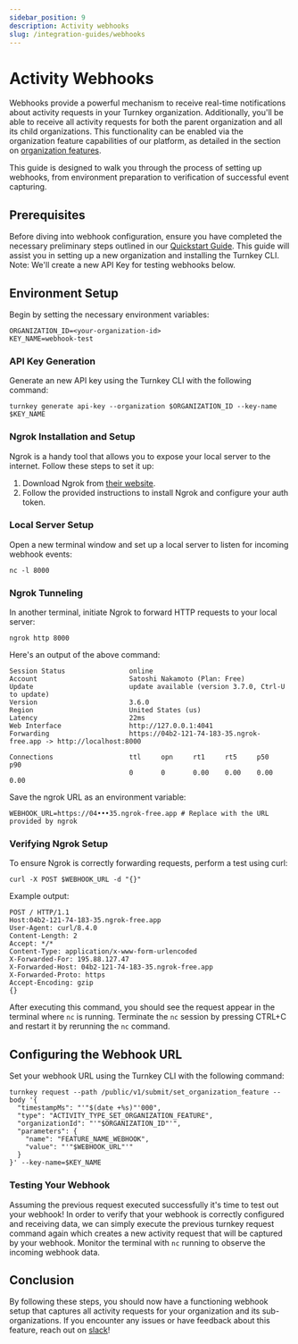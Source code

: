 ```yaml
---
sidebar_position: 9
description: Activity webhooks
slug: /integration-guides/webhooks
---
```


# Activity Webhooks

Webhooks provide a powerful mechanism to receive real-time notifications about activity requests in your Turnkey organization. Additionally, you'll be able to receive all activity requests for both the parent organization and all its child organizations. This functionality can be enabled via the organization feature capabilities of our platform, as detailed in the section on [organization features](/concepts/organizations#features).

This guide is designed to walk you through the process of setting up webhooks, from environment preparation to verification of successful event capturing.

## Prerequisites

Before diving into webhook configuration, ensure you have completed the necessary preliminary steps outlined in our [Quickstart Guide](quickstart#create-your-turnkey-organization). This guide will assist you in setting up a new organization and installing the Turnkey CLI. Note: We'll create a new API Key for testing webhooks below.

## Environment Setup

Begin by setting the necessary environment variables:

```shell
ORGANIZATION_ID=<your-organization-id>
KEY_NAME=webhook-test
```

### API Key Generation

Generate an new API key using the Turnkey CLI with the following command:

```shell
turnkey generate api-key --organization $ORGANIZATION_ID --key-name $KEY_NAME
```

### Ngrok Installation and Setup

Ngrok is a handy tool that allows you to expose your local server to the internet. Follow these steps to set it up:

1. Download Ngrok from [their website](https://ngrok.com/download).
2. Follow the provided instructions to install Ngrok and configure your auth token.

### Local Server Setup

Open a new terminal window and set up a local server to listen for incoming webhook events:

```shell
nc -l 8000
```

### Ngrok Tunneling

In another terminal, initiate Ngrok to forward HTTP requests to your local server:

```shell
ngrok http 8000
```

Here's an output of the above command:

```
Session Status                online
Account                       Satoshi Nakamoto (Plan: Free)
Update                        update available (version 3.7.0, Ctrl-U to update)
Version                       3.6.0
Region                        United States (us)
Latency                       22ms
Web Interface                 http://127.0.0.1:4041
Forwarding                    https://04b2-121-74-183-35.ngrok-free.app -> http://localhost:8000

Connections                   ttl     opn     rt1     rt5     p50     p90
                              0       0       0.00    0.00    0.00    0.00
```

Save the ngrok URL as an environment variable:

```shell
WEBHOOK_URL=https://04•••35.ngrok-free.app # Replace with the URL provided by ngrok
```

### Verifying Ngrok Setup

To ensure Ngrok is correctly forwarding requests, perform a test using curl:

```shell
curl -X POST $WEBHOOK_URL -d "{}"
```

Example output:

```shell
POST / HTTP/1.1
Host:04b2-121-74-183-35.ngrok-free.app
User-Agent: curl/8.4.0
Content-Length: 2
Accept: */*
Content-Type: application/x-www-form-urlencoded
X-Forwarded-For: 195.88.127.47
X-Forwarded-Host: 04b2-121-74-183-35.ngrok-free.app
X-Forwarded-Proto: https
Accept-Encoding: gzip
{}
```

After executing this command, you should see the request appear in the terminal where `nc` is running.
Terminate the `nc` session by pressing CTRL+C and restart it by rerunning the `nc` command.

## Configuring the Webhook URL

Set your webhook URL using the Turnkey CLI with the following command:

```shell
turnkey request --path /public/v1/submit/set_organization_feature --body '{
  "timestampMs": "'"$(date +%s)"'000",
  "type": "ACTIVITY_TYPE_SET_ORGANIZATION_FEATURE",
  "organizationId": "'"$ORGANIZATION_ID"'",
  "parameters": {
    "name": "FEATURE_NAME_WEBHOOK",
    "value": "'"$WEBHOOK_URL"'"
  }
}' --key-name=$KEY_NAME
```

### Testing Your Webhook

Assuming the previous request executed successfully it's time to test out your webhook!
In order to verify that your webhook is correctly configured and receiving data,
we can simply execute the previous turnkey request command again which creates a new activity request that will be captured by your webhook.
Monitor the terminal with `nc` running to observe the incoming webhook data.

## Conclusion

By following these steps, you should now have a functioning webhook setup that captures all activity requests for your organization and its sub-organizations. If you encounter any issues or have feedback about this feature, reach out on [slack](https://join.slack.com/t/clubturnkey/shared_invite/zt-2837d2isy-gbH60kJ~XnXSSFHiqVOrqw)!
